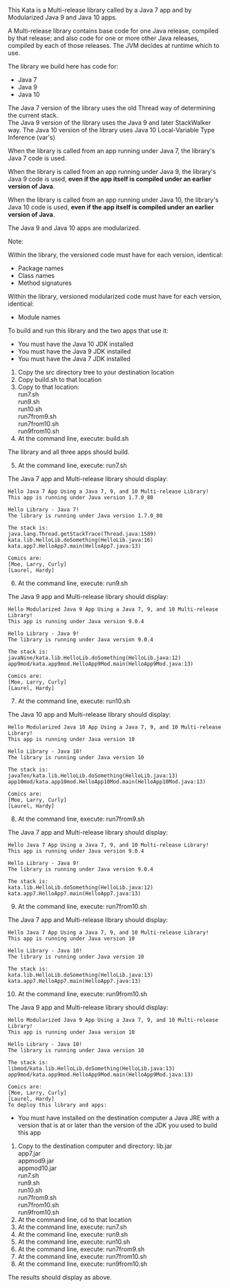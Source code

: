 This Kata is a Multi-release library called by a Java 7 app and by Modularized Java 9 and Java 10 apps.

A Multi-release library contains base code for one Java release, compiled by that release;
and also code for one or more other Java releases, compiled by each of those releases. 
The JVM decides at runtime which to use.  

The library we build here has code for:

- Java 7
- Java 9
- Java 10

The Java 7 version of the library uses the old Thread way of determining the current stack.  
The Java 9 version of the library uses the Java 9 and later StackWalker way.
The Java 10 version of the library uses Java 10 Local-Variable Type Inference (var's)

When the library is called from an app running under Java 7, 
the library's Java 7 code is used.  

When the library is called from an app running under Java 9, 
the library's Java 9 code is used, **even if the app itself is compiled under an earlier version of Java**.

When the library is called from an app running under Java 10, 
the library's Java 10 code is used, **even if the app itself is compiled under an earlier version of Java**.

The Java 9 and Java 10 apps are modularized.

Note:

Within the library, the versioned code must have for each version, identical:

- Package names
- Class names
- Method signatures

Within the library, versioned modularized code must have for each version, identical:
- Module names

To build and run this library and the two apps that use it:

- You must have the Java 10 JDK installed
- You must have the Java 9 JDK installed
- You must have the Java 7 JDK installed

1. Copy the src directory tree to your destination location
2. Copy build.sh to that location
3. Copy to that location:  
    run7.sh  
    run9.sh  
    run10.sh  
    run7from9.sh  
    run7from10.sh  
    run9from10.sh
4. At the command line, execute: build.sh

The library and all three apps should build.

5. At the command line, execute: run7.sh

The Java 7 app and Multi-release library should display:  
````
Hello Java 7 App Using a Java 7, 9, and 10 Multi-release Library!  
This app is running under Java version 1.7.0_80  

Hello Library - Java 7!  
The library is running under Java version 1.7.0_80

The stack is:  
java.lang.Thread.getStackTrace(Thread.java:1589)  
kata.lib.HelloLib.doSomething(HelloLib.java:16)  
kata.app7.HelloApp7.main(HelloApp7.java:13)  

Comics are:  
[Moe, Larry, Curly]  
[Laurel, Hardy]
````

6. At the command line, execute: run9.sh

The Java 9 app and Multi-release library should display:

````
Hello Modularized Java 9 App Using a Java 7, 9, and 10 Multi-release Library!  
This app is running under Java version 9.0.4

Hello Library - Java 9!  
The library is running under Java version 9.0.4

The stack is:  
javaNine/kata.lib.HelloLib.doSomething(HelloLib.java:12)  
app9mod/kata.app9mod.HelloApp9Mod.main(HelloApp9Mod.java:13)  

Comics are:  
[Moe, Larry, Curly]  
[Laurel, Hardy]
````

7. At the command line, execute: run10.sh

The Java 10 app and Multi-release library should display:
````
Hello Modularized Java 10 App Using a Java 7, 9, and 10 Multi-release Library!  
This app is running under Java version 10

Hello Library - Java 10!  
The library is running under Java version 10

The stack is:  
javaTen/kata.lib.HelloLib.doSomething(HelloLib.java:13)  
app10mod/kata.app10mod.HelloApp10Mod.main(HelloApp10Mod.java:13)

Comics are:  
[Moe, Larry, Curly]  
[Laurel, Hardy]
````

8. At the command line, execute: run7from9.sh

The Java 7 app and Multi-release library should display:

````
Hello Java 7 App Using a Java 7, 9, and 10 Multi-release Library!  
This app is running under Java version 9.0.4  

Hello Library - Java 9!  
The library is running under Java version 9.0.4  

The stack is:  
kata.lib.HelloLib.doSomething(HelloLib.java:12)  
kata.app7.HelloApp7.main(HelloApp7.java:13)  
````

9. At the command line, execute: run7from10.sh

The Java 7 app and Multi-release library should display:

````
Hello Java 7 App Using a Java 7, 9, and 10 Multi-release Library!  
This app is running under Java version 10  

Hello Library - Java 10!  
The library is running under Java version 10  

The stack is:  
kata.lib.HelloLib.doSomething(HelloLib.java:13)  
kata.app7.HelloApp7.main(HelloApp7.java:13)  
````
10. At the command line, execute: run9from10.sh

The Java 9 app and Multi-release library should display:
````
Hello Modularized Java 9 App Using a Java 7, 9, and 10 Multi-release Library!
This app is running under Java version 10

Hello Library - Java 10!
The library is running under Java version 10

The stack is:
libmod/kata.lib.HelloLib.doSomething(HelloLib.java:13)
app9mod/kata.app9mod.HelloApp9Mod.main(HelloApp9Mod.java:13)

Comics are:
[Moe, Larry, Curly]
[Laurel, Hardy]
To deploy this library and apps:
````
- You must have installed on the destination computer a Java JRE 
with a version that is at or later than the version of the JDK you used
to build this app

1. Copy to the destination computer and directory:
    lib.jar  
    app7.jar  
    appmod9.jar  
    appmod10.jar  
    run7.sh  
    run9.sh  
    run10.sh  
    run7from9.sh  
    run7from10.sh  
    run9from10.sh
2. At the command line, cd to that location
3. At the command line, execute: run7.sh
4. At the command line, execute: run9.sh
5. At the command line, execute: run10.sh
6. At the command line, execute: run7from9.sh
7. At the command line, execute: run7from10.sh
8. At the command line, execute: run9from10.sh

The results should display as above.
